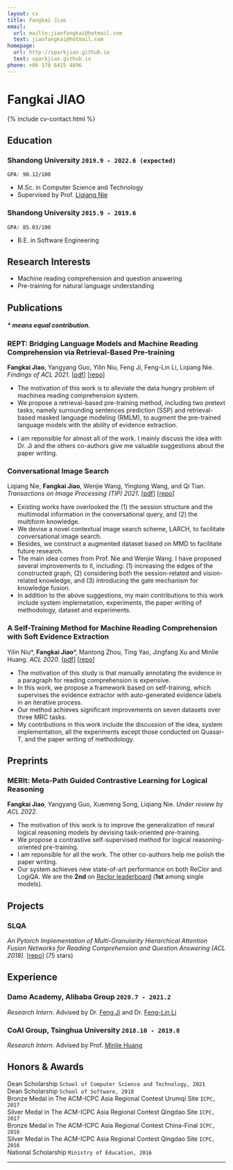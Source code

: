 ```yaml
---
layout: cv
title: Fangkai Jiao
email:
  url: mailto:jiaofangkai@hotmail.com
  text: jiaofangkai@hotmail.com
homepage:
  url: http://sparkjiao.github.io
  text: sparkjiao.github.io
phone: +86 178 6415 4896
---
```


# Fangkai JIAO

<!--
include contact information from the front matter
Supported arguments:
    - homepage: url, text
    - phone
    - email
-->

{% include cv-contact.html %}

## **Education**

### Shandong University `2019.9 - 2022.6 (expected)`

```
GPA: 90.12/100
```

- M.Sc. in Computer Science and Technology
- Supervised by Prof. [Liqiang Nie](https://liqiangnie.github.io/)

### Shandong University `2015.9 - 2019.6`

```
GPA: 85.03/100
```

- B.E. in Software Engineering

## **Research Interests**

- Machine reading comprehension and question answering
- Pre-training for natural language understanding

## **Publications**
<!-- <font size=2>* means equal contribution.</font> -->
##### \* means equal contribution.

### REPT: Bridging Language Models and Machine Reading Comprehension via Retrieval-Based Pre-training
**Fangkai Jiao**, Yangyang Guo, Yilin Niu, Feng Ji, Feng-Lin Li, Liqiang Nie. _Findings of ACL 2021._
[[pdf](https://arxiv.org/pdf/2105.04201.pdf)]
[[repo](https://github.com/SparkJiao/Retrieval-based-Pre-training-for-Machine-Reading-Comprehension)]  
* The motivation of this work is to alleviate the data hungry problem of machinea reading comprehension system.   
* We propose a retrieval-based pre-training method, including two pretext tasks, namely surrounding sentences prediction (SSP) and retrieval-based masked language modeling (RMLM), to augment the pre-trained language models with the ability of evidence extraction.   
<!-- - Our pre-training method has achieved substantial improvements over strong baselines on five reading comprehension benchmarks.   -->
* I am reponsible for almost all of the work. I mainly discuss the idea with Dr. Ji and the others co-authors give me valuable suggestions about the paper writing.  


### Conversational Image Search
Liqiang Nie, **Fangkai Jiao**, Wenjie Wang, Yinglong Wang, and Qi Tian. _Transactions on Image Processing (TIP) 2021_.
[[pdf](https://ieeexplore.ieee.org/document/9528996)]
[[repo](https://github.com/SparkJiao/LARCH)]  
* Existing works have overlooked the (1) the session structure and the multimodal information in the conversational query, and (2) the multiform knowledge.  
* We devise a novel contextual image search scheme, LARCH, to facilitate conversational image search. 
* Besides, we construct a augmented dataset based on MMD to facilitate future research.  
* The main idea comes from Prof. Nie and Wenjie Wang. I have proposed several improvements to it, including: (1) increasing the edges of the constructed graph, (2) considering both the session-related and vision-related knowledge, and (3) introducing the gate mechanism for knowledge fusion.  
* In addition to the above suggestions, my main contributions to this work include system implemetation, experiments, the paper writing of methodology, dataset and experiments.  

### A Self-Training Method for Machine Reading Comprehension with Soft Evidence Extraction

Yilin Niu\*, **Fangkai Jiao**\*, Mantong Zhou, Ting Yao, Jingfang Xu and Minlie Huang. _ACL 2020._
[[pdf](https://arxiv.org/pdf/2005.05189.pdf)]
[[repo](https://github.com/SparkJiao/Self-Training-MRC)]  
* The motivation of this study is that manually annotating the evidence in a paragraph for reading comprehension is expensive.    
* In this work, we propose a framework based on self-training, which supervises the evidence extractor with auto-generated evidence labels in an iterative process.    
* Our method achieves significant improvements on seven datasets over three MRC tasks.  
* My contributions in this work include the discussion of the idea, system implementation, all the experiments except those conducted on Quasar-T, and the paper writing of methodology.  

## **Preprints**

### MERIt: Meta-Path Guided Contrastive Learning for Logical Reasoning
**Fangkai Jiao**, Yangyang Guo, Xuemeng Song, Liqiang Nie. _Under review by ACL 2022._  
* The motivation of this work is to improve the generalization of neural logical reasoning models by devising task-oriented pre-training.  
* We propose a contrastive self-supervised method for logical reasoning-oriented pre-training.
* I am reponsible for all the work. The other co-authors help me polish the paper writing.  
* Our system achieves new state-of-art performance on both ReClor and LogiQA. We are the **2nd** on [Reclor leaderboard](https://eval.ai/web/challenges/challenge-page/503/leaderboard/1347) (**1st** among single models).  

## **Projects**

### SLQA

*An Pytorch Implementation of Multi-Granularity Hierarchical Attention Fusion Networks for Reading Comprehension and Question Answering (ACL 2018).* [[repo](https://github.com/SparkJiao/SLQA)] (75 stars)

## **Experience**

### Damo Academy, Alibaba Group `2020.7 - 2021.2`
_Research Intern._   Advised by Dr. [Feng Ji](http://scholar.google.com/citations?user=BxWZ-ZgAAAAJ&hl=zh-CN) and Dr. [Feng-Lin Li](http://scholar.google.it/citations?user=xo_dfnMAAAAJ&hl=en)

### CoAI Group, Tsinghua University `2018.10 - 2019.8`

_Research Intern._   Advised by Prof. [Minlie Huang](http://coai.cs.tsinghua.edu.cn/hml)


## **Honors & Awards**

Dean Scholarship `School of Computer Science and Technology, 2021` <br>
Dean Scholarship `School of Software, 2018` <br>
Bronze Medal in The ACM-ICPC Asia Regional Contest Urumqi Site `ICPC, 2017` <br>
Silver Medal in The ACM-ICPC Asia Regional Contest Qingdao Site `ICPC, 2017` <br>
Bronze Medal in The ACM-ICPC Asia Regional Contest China-Final `ICPC, 2016` <br>
Silver Medal in The ACM-ICPC Asia Regional Contest Qingdao Site `ICPC, 2016` <br>
National Scholarship `Ministry of Education, 2016` <br>

---

<!-- ### Footer

Last updated: May 2021 -->
